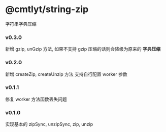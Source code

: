 # @cmtlyt/string-zip

字符串字典压缩

### v0.3.0

新增 gzip, unGzip 方法, 如果不支持 gzip 压缩的话则会降级为原来的 **字典压缩**

### v0.2.0

新增 createZip, createUnzip 方法
支持自行配置 worker 参数

### v0.1.1

修复 worker 方法函数丢失问题

### v0.1.0

实现基本的 zipSync, unzipSync, zip, unzip
